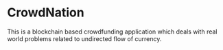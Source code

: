 # CrowdNation
This is a blockchain based crowdfunding application which deals with real world problems related to undirected flow of currency.
